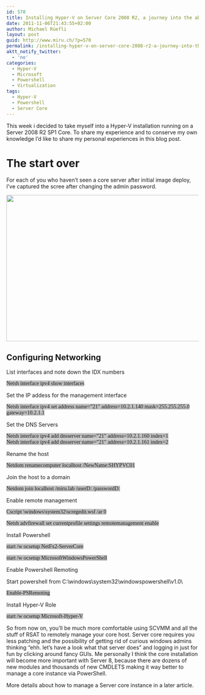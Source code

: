 ```yaml
---
id: 570
title: Installing Hyper-V on Server Core 2008 R2, a journey into the abyss of CLI administration
date: 2011-11-06T21:43:55+02:00
author: Michael Rüefli
layout: post
guid: http://www.miru.ch/?p=570
permalink: /installing-hyper-v-on-server-core-2008-r2-a-journey-into-the-abyss-of-cli-administration/
aktt_notify_twitter:
  - 'no'
categories:
  - Hyper-V
  - Microsoft
  - Powershell
  - Virtualization
tags:
  - Hyper-V
  - Powershell
  - Server Core
---
```

This week i decided to take myself into a Hyper-V installation running on a Server 2008 R2 SP1 Core. To share my experience and to conserve my own knowledge I&#8217;d like to share my personal experiences in this blog post.

# The start over

For each of you who haven&#8217;t seen a core server after initial image deploy, I&#8217;ve captured the scree after changing the admin password.

<img src="http://www.miru.ch/wp-content/uploads/2011/06/060611_1944_InstallingH13.png" alt="" width="510" height="384" /> 

## Configuring Networking

List interfaces and note down the IDX numbers

<span style="font-family: Consolas;"><span style="background-color: silver;">Netsh interface ipv4 show interfaces</span><br /> </span>

Set the IP addess for the management interface

<span style="font-family: Consolas; background-color: silver;">Netsh interface ipv4 set address name=&#8221;21&#8243; address=10.2.1.140 mask=255.255.255.0 gateway=10.2.1.1<br /> </span>

Set the DNS Servers

<span style="font-family: Consolas;"><span style="background-color: silver;">Netsh interface ipv4 add dnsserver name=&#8221;21&#8243; address=10.2.1.160 index=1<br /> Netsh interface ipv4 add dnsserver name=&#8221;21&#8243; address=10.2.1.161 index=2</span><br /> </span>

Rename the host

<span style="font-family: Consolas; background-color: silver;">Netdom renamecomputer localhost /NewName:SHYPVC01<br /> </span>

Join the host to a domain

<span style="font-family: Consolas; background-color: silver;">Netdom join localhost /miru.lab /userD:<username> /passwordD:<password><br /> </span>

Enable remote management

<span style="font-family: Consolas; background-color: silver;">Cscript \windows\system32\scregedit.wsf /ar 0<br /> </span>

<span style="font-family: Consolas; background-color: silver;">Netsh advfirewall set currentprofile settings remotemanagement enable<br /> </span>

Install Powershell

<span style="font-family: Consolas; background-color: silver;">start /w ocsetup NetFx2-ServerCore<br /> </span>

<span style="font-family: Consolas; background-color: silver;">start /w ocsetup MicrosoftWindowsPowerShell<br /> </span>

Enable Powershell Remoting

Start powershell from C:\windows\system32\windowspowershell\v1.0\

<span style="font-family: Consolas; background-color: silver;">Enable-PSRemoting<br /> </span>

Install Hyper-V Role

<span style="font-family: Consolas; background-color: silver;">start /w ocsetup Microsoft-Hyper-V<br /> </span>

So from now on, you&#8217;ll be much more comfortable using SCVMM and all the stuff of RSAT to remotely manage your core host. Server core requires you less patching and the possibility of getting rid of curious windows admins thinking &#8220;ehh. let&#8217;s have a look what that server does&#8221; and logging in just for fun by clicking around fancy GUIs. Me personally I think the core installation will become more important with Server 8, because there are dozens of new modules and thousands of new CMDLETS making it way better to manage a core instance via PowerShell.

More details about how to manage a Server core instance in a later article.

&nbsp;

&nbsp;

&nbsp;